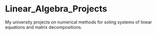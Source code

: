 # Linear_Algebra_Projects
My university projects on numerical methods for soling systems of linear equations and matrix decompositions.

